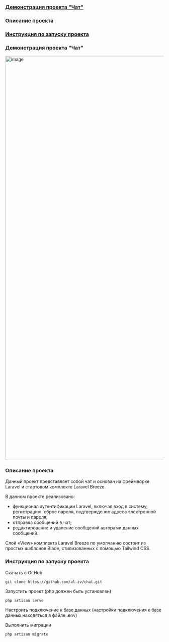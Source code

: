 ### [Демонстрация проекта "Чат"](#1)
### [Описание проекта](#2)
### [Инструкция по запуску проекта](#3)

### <a name="1">Демонстрация проекта "Чат"</a>

<img width="1280" alt="image" src="https://user-images.githubusercontent.com/63869857/202247192-3dad31ed-4187-4655-b25f-15660faca2bb.png">

### <a name="2">Описание проекта</a>

Данный проект представляет собой чат и основан на фреймворке Laravel и стартовом комплекте Laravel Breeze.

В данном проекте реализовано:

- функционал аутентификации Laravel, включая вход в систему, регистрацию, сброс пароля, подтверждение адреса электронной почты и пароля;
- отправка сообщений в чат;
- редактирование и удаление сообщений авторами данных сообщений.

Слой «View» комплекта Laravel Breeze по умолчанию состоит из простых шаблонов Blade, стилизованных с помощью Tailwind CSS.

### <a name="3">Инструкция по запуску проекта</a> 

Скачать с GitHub

    git clone https://github.com/al-zv/chat.git
    
Запустить проект (php должен быть установлен)

    php artisan serve

Настроить подключение к базе данных (настройки подключения к базе данных находяться в файле .env)

Выполнить миграции

    php artisan migrate

